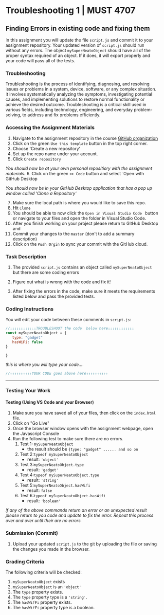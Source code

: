 # Troubleshooting 1 | MUST 4707

## Finding Errors in existing code and fixing them

In this assignment you will update the file `script.js` and commit it to your assignment repository. Your updated version of `script.js` should run without any errors. The object `mySuperNeatoObject` should have all of the proper syntax required of an object. If it does, it will export properly and your code will pass all of the tests.

### Troubleshooting

Troubleshooting is the process of identifying, diagnosing, and resolving issues or problems in a system, device, software, or any complex situation. It involves systematically analyzing the symptoms, investigating potential causes, and implementing solutions to restore normal functionality or achieve the desired outcome. Troubleshooting is a critical skill used in various fields, including technology, engineering, and everyday problem-solving, to address and fix problems efficiently.

### Accessing the Assignment Materials
1. Navigate to the assignment repository in the course [GitHub organization](https://github.com/MUST4707)
2. Click on the green `Use this template` button in the top right corner.
3. Choose 'Create a new repository'
4. Set up the repo name under your account.
5. Click `Create repository`

*You should now be at your own personal repositiory with the assignment materials.*
6. Click on the green `<> Code` button and select `Open with GitHub Desktop

*You should now be in your GitHub Desktop application that has a pop up window called 'Clone a Repository'*

7. Make sure the local path is where you would like to save this repo.
8. Hit `Clone`
9. You should be able to now click the `Open in Visual Studio Code ` button or navigate to your files and open the folder in Visual Studio Code.
10. After you finish working on your project please return to GitHub Desktop and
   1. Commit your changes to the `master` (don't to add a summary description)
   2. Click on the `Push Orgin` to sync your commit with the GitHub cloud.

### Task Description

1. The provided `script.js` contains an object called `mySuperNeatoObject` but there are some coding errors
2. Figure out what is wrong with the code and fix it!

3. After fixing the errors in the code, make sure it meets the requirements listed below and pass the provided tests.


### Coding Instructions

You will edit your code between these comments in `script.js`:

```javascript
//↓↓↓↓↓↓↓↓↓↓↓↓TROUBLESHOOT the code  below here↓↓↓↓↓↓↓↓↓↓↓↓
const mySuperNeatoObject = {
   type: "gadget"
   hasWiFi: false
}

}
```

_this is where you will type your code...._

```javascript
//↑↑↑↑↑↑↑↑↑↑YOUR CODE goes above here↑↑↑↑↑↑↑↑↑↑

```

---

### Testing Your Work

#### Testing (Using VS Code and your Browser)
1. Make sure you have saved all of your files, then click on the `index.html` file.
2. Click on "Go Live"
3. Once the browser window opens with the assignment webpage, open the Javascript Console
4. Run the following test to make sure there are no errors.
   1. Test 1: `mySuperNeatoObject`
      - the result should be `{type: "gadget" ...... and so on`
   2. Test 2:`typeof mySuperNeatoObject`
      - result: `'object'`
   3. Test 3:`mySuperNeatoObject.type`
      - result: `'gadget'`
   4. Test 4:`typeof mySuperNeatoObject.type`
      - result: `'string'`
   5. Test 5:`mySuperNeatoObject.hasWifi`
      - result: `false`
   6. Test 6:`typeof mySuperNeatoObject.hasWifi`
      - result: `'boolean'`

*If any of the above commands return an error or an unexpected result please return to you code and update to fix the error. Repeat this process over and over until their are no errors*


### Submission (Commit)

1. Upload your updated `script.js` to the git by uploading the file or saving the changes you made in the browser.

### Grading Criteria

The following criteria will be checked:

1. `mySuperNeatoObject` exists
2. `mySuperNeatoObject` is an `'object'`
3. The `type` property exists.
4. The `type` property type is a `'string'`.
5. The `hasWifFi` property exists.
6. The `hasWifFi` property type is a boolean.


